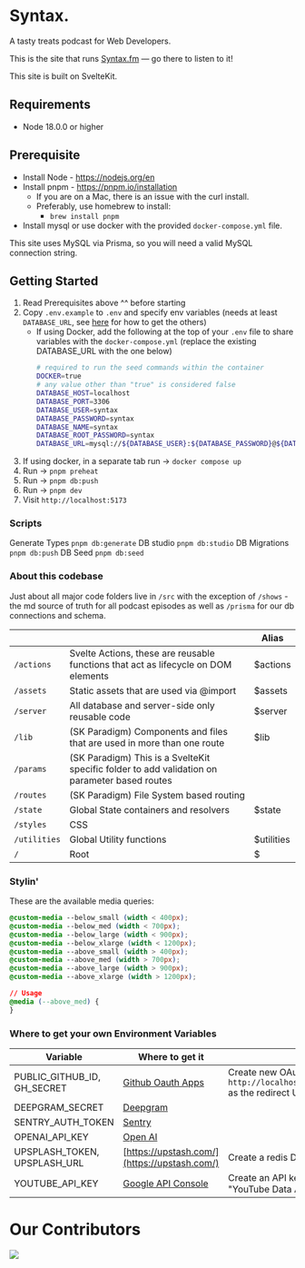 # Syntax.

A tasty treats podcast for Web Developers.

This is the site that runs [Syntax.fm](https://syntax.fm) — go there to listen to it!

This site is built on SvelteKit.

## Requirements

- Node 18.0.0 or higher

## Prerequisite

* Install Node - https://nodejs.org/en
* Install pnpm - https://pnpm.io/installation
  * If you are on a Mac, there is an issue with the curl install.
  * Preferably, use homebrew to install:
    * `brew install pnpm`
* Install mysql or use docker with the provided `docker-compose.yml` file.

This site uses MySQL via Prisma, so you will need a valid MySQL connection string.

## Getting Started

1. Read Prerequisites above ^^ before starting
1. Copy `.env.example` to `.env` and specify env variables (needs at least `DATABASE_URL`, see [here](#where-to-get-your-own-environment-variables) for how to get the others)
    * If using Docker, add the following at the top of your `.env` file to share variables with the `docker-compose.yml` (replace the existing DATABASE_URL with the one below)
      ```sh
      # required to run the seed commands within the container
      DOCKER=true
      # any value other than "true" is considered false
      DATABASE_HOST=localhost
      DATABASE_PORT=3306
      DATABASE_USER=syntax
      DATABASE_PASSWORD=syntax
      DATABASE_NAME=syntax
      DATABASE_ROOT_PASSWORD=syntax
      DATABASE_URL=mysql://${DATABASE_USER}:${DATABASE_PASSWORD}@${DATABASE_HOST}:${DATABASE_PORT}/${DATABASE_NAME}
      ```
1. If using docker, in a separate tab run -> `docker compose up`
1. Run -> `pnpm preheat`
1. Run -> `pnpm db:push`
1. Run -> `pnpm dev`
1. Visit `http://localhost:5173`

### Scripts

Generate Types `pnpm db:generate`
DB studio `pnpm db:studio`
DB Migrations `pnpm db:push`
DB Seed `pnpm db:seed`

### About this codebase

Just about all major code folders live in `/src` with the exception of `/shows` - the md source of truth for all podcast episodes as well as `/prisma` for our db connections and schema.

|              |                                                                                               | Alias      |
| ------------ | --------------------------------------------------------------------------------------------- | ---------- |
| `/actions`   | Svelte Actions, these are reusable functions that act as lifecycle on DOM elements            | $actions   |
| `/assets`    | Static assets that are used via @import                                                       | $assets    |
| `/server`    | All database and server-side only reusable code                                               | $server    |
| `/lib`       | (SK Paradigm) Components and files that are used in more than one route                       | $lib       |
| `/params`    | (SK Paradigm) This is a SvelteKit specific folder to add validation on parameter based routes |            |
| `/routes`    | (SK Paradigm) File System based routing                                                       |            |
| `/state`     | Global State containers and resolvers                                                         | $state     |
| `/styles`    | CSS                                                                                           |
| `/utilities` | Global Utility functions                                                                      | $utilities |
| `/`          | Root                                                                                          | $          |

### Stylin'

These are the available media queries:

```css
@custom-media --below_small (width < 400px);
@custom-media --below_med (width < 700px);
@custom-media --below_large (width < 900px);
@custom-media --below_xlarge (width < 1200px);
@custom-media --above_small (width > 400px);
@custom-media --above_med (width > 700px);
@custom-media --above_large (width > 900px);
@custom-media --above_xlarge (width > 1200px);

// Usage
@media (--above_med) {
}
```

### Where to get your own Environment Variables

|  Variable  | Where to get it | Notes |
| -- | -- | -- |
| PUBLIC_GITHUB_ID, GH_SECRET | [Github Oauth Apps](https://github.com/settings/developers) | Create new OAuth App, set `http://localhost:5173/api/oauth/github/callback` as the redirect URL |
| DEEPGRAM_SECRET | [Deepgram](https://console.deepgram.com/) | |
| SENTRY_AUTH_TOKEN | [Sentry](https://docs.sentry.io/product/accounts/auth-tokens/) | |
| OPENAI_API_KEY | [Open AI](https://platform.openai.com/account/api-keys) | |
| UPSPLASH_TOKEN, UPSPLASH_URL | [https://upstash.com/](https://upstash.com/) | Create a redis DB after sign up in the console |
| YOUTUBE_API_KEY | [Google API Console](https://console.cloud.google.com/apis/credentials) | Create an API key, visit the library and enable "YouTube Data API v3" |

# Our Contributors

<a href="https://github.com/syntaxfm/website/graphs/contributors">
  <img src="https://contrib.rocks/image?repo=syntaxfm/website" />
</a>
